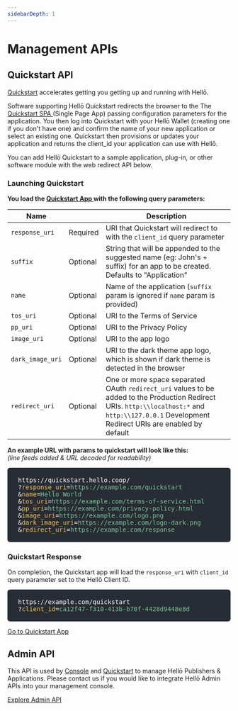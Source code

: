 ```yaml
---
sidebarDepth: 1
---
```


# Management APIs

## Quickstart API

[Quickstart](https://quickstart.hello.coop) accelerates getting you getting up and running with Hellō. 

Software supporting Hellō Quickstart redirects the browser to the The [Quickstart SPA ](https://quickstart.hello.coop) (Single Page App) passing configuration parameters for the application. You then log into Quickstart with your Hellō Wallet (creating one if you don't have one) and confirm the name of your new application or select an existing one. Quickstart then provisions or updates your application and returns the client_id your application can use with Hellō.

You can add Hellō Quickstart to a sample application, plug-in, or other software module with the web redirect API below.

### Launching Quickstart 

**You  load the [Quickstart App ](https://quickstart.hello.coop/) with the following query parameters:**

|Name||Description|
|---|---|---|
|`response_uri`|Required|URI that Quickstart will redirect to with the `client_id` query parameter|
|`suffix`|Optional|String that will be appended to the suggested name (eg: John's + suffix) for an app to be created. Defaults to "Application"|
|`name`|Optional|Name of the application (`suffix` param is ignored if `name` param is provided)|
|`tos_uri`|Optional|URI to the Terms of Service|
|`pp_uri`|Optional|URI to the Privacy Policy|
|`image_uri`|Optional|URI to the app logo|
|`dark_image_uri`|Optional|URI to the dark theme app logo, which is shown if dark theme is detected in the browser|
|`redirect_uri`|Optional|One or more space separated OAuth `redirect_uri` values to be added to the Production Redirect URIs. `http:\\localhost:*` and `http:\\127.0.0.1` Development Redirect URIs are enabled by default|

**An example URL with params to quickstart will look like this:**<br/>
*(line feeds added & URL decoded for readability)*

<p style="background: #282c34; color: white; word-break: break-all; border-radius: 6px; padding:  1.25rem 1.5rem; font-weight: 500; font-family: Consolas, Monaco, 'Andale Mono', 'Ubuntu Mono', monospace;">
  https://quickstart.hello.coop/<br>
  ?<span style="color: #f8c555">response_uri</span>=<span style="color: #7ec699;">https://example.com/quickstart</span><br>
  &<span style="color: #f8c555;">name</span>=<span style="color: #7ec699;">Hello World</span><br>
  &<span style="color: #f8c555;">tos_uri</span>=<span style="color: #7ec699;">https://example.com/terms-of-service.html</span><br>
  &<span style="color: #f8c555;">pp_uri</span>=<span style="color: #7ec699;">https://example.com/privacy-policy.html</span><br>
  &<span style="color: #f8c555;">image_uri</span>=<span style="color: #7ec699;">https://example.com/logo.png</span><br>
  &<span style="color: #f8c555;">dark_image_uri</span>=<span style="color: #7ec699;">https://example.com/logo-dark.png</span><br>
  &<span style="color: #f8c555;">redirect_uri</span>=<span style="color: #7ec699;">https://example.com/response</span>
</p>

### Quickstart Response

On completion, the Quickstart app will load the `response_uri` with `client_id` query parameter set to the Hellō Client ID. 

<p style="background: #282c34; color: white; word-break: break-all; border-radius: 6px; padding:  1.25rem 1.5rem; font-weight: 500; font-family: Consolas, Monaco, 'Andale Mono', 'Ubuntu Mono', monospace;">
  https://example.com/quickstart<br>
  ?<span style="color: #f8c555">client_id</span>=<span style="color: #7ec699;">ca12f47-f310-413b-b70f-4428d9448e8d</span>
</p>

[Go to Quickstart App ](https://quickstart.hello.coop/)

## Admin API

This API is used by [Console](https://console.hello.coop) and [Quickstart](https://quickstart.hello.coop) to manage Hellō Publishers & Applications. Please contact us if you would like to integrate Hellō Admin APIs into your management console.

[Explore Admin API ](https://admin.hello-sandbox.net/documentation/explorer/)
